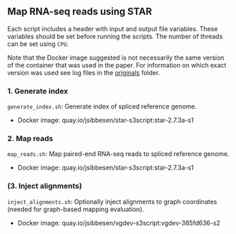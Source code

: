 ## Map RNA-seq reads using STAR

Each script includes a header with input and output file variables. These variables should be set before running the scripts. The number of threads can be set using `CPU`. 

Note that the Docker image suggested is not necessarily the same version of the container that was used in the paper. For information on which exact version was used see log files in the [originals](https://github.com/jonassibbesen/vgrna-project-paper/tree/main/originals) folder. 



### 1. Generate index

`generate_index.sh`: Generate index of spliced reference genome.

* Docker image: quay.io/jsibbesen/star-s3script:star-2.7.3a-s1



### 2. Map reads

`map_reads.sh`: Map paired-end RNA-seq reads to spliced reference genome.

* Docker image: quay.io/jsibbesen/star-s3script:star-2.7.3a-s1



### (3. Inject alignments)

`inject_alignments.sh`: Optionally inject alignments to graph coordinates (needed for graph-based mapping evaluation).

* Docker image: quay.io/jsibbesen/vgdev-s3script:vgdev-385fd636-s2

